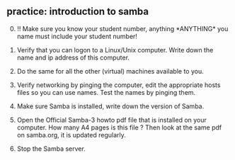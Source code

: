 ## practice: introduction to samba

0. !! Make sure you know your student number, anything \*ANYTHING\* you
name must include your student number!

1. Verify that you can logon to a Linux/Unix computer. Write down the
name and ip address of this computer.

2. Do the same for all the other (virtual) machines available to you.

3. Verify networking by pinging the computer, edit the appropriate
hosts files so you can use names. Test the names by pinging them.

4. Make sure Samba is installed, write down the version of Samba.

5. Open the Official Samba-3 howto pdf file that is installed on your
computer. How many A4 pages is this file ? Then look at the same pdf on
samba.org, it is updated regularly.

6. Stop the Samba server.

